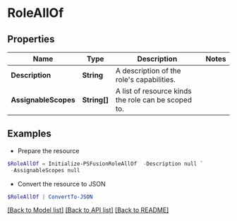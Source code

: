 # RoleAllOf
## Properties

Name | Type | Description | Notes
------------ | ------------- | ------------- | -------------
**Description** | **String** | A description of the role&#39;s capabilities. | 
**AssignableScopes** | **String[]** | A list of resource kinds the role can be scoped to. | 

## Examples

- Prepare the resource
```powershell
$RoleAllOf = Initialize-PSFusionRoleAllOf  -Description null `
 -AssignableScopes null
```

- Convert the resource to JSON
```powershell
$RoleAllOf | ConvertTo-JSON
```

[[Back to Model list]](../README.md#documentation-for-models) [[Back to API list]](../README.md#documentation-for-api-endpoints) [[Back to README]](../README.md)

